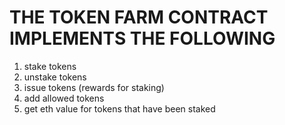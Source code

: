 






# THE TOKEN FARM CONTRACT IMPLEMENTS THE FOLLOWING
1. stake tokens
2. unstake tokens
3. issue tokens (rewards for staking)
4. add allowed tokens
5. get eth value for tokens that have been staked
